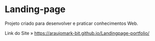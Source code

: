 # Landing-page
Projeto criado para desenvolver e praticar conhecimentos Web.


Link do Site » https://araujomark-bit.github.io/Landingpage-portfolio/
